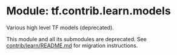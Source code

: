 <div itemscope itemtype="http://developers.google.com/ReferenceObject">
<meta itemprop="name" content="tf.contrib.learn.models" />
<meta itemprop="path" content="Stable" />
</div>

# Module: tf.contrib.learn.models

Various high level TF models (deprecated).

This module and all its submodules are deprecated. See
[contrib/learn/README.md](https://www.tensorflow.org/code/tensorflow/contrib/learn/README.md)
for migration instructions.

